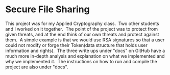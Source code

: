 # Secure File Sharing
This project was for my Applied Cryptography class.  &nbsp;Two other students and I worked on it together.  &nbsp;The point of the project was to protect from given threats, and at the end think of our own threats and protect against them.  &nbsp;A simple example is that we would use RSA signatures so that a user could not modify or forge their Token(data structure that holds user information and rights).  &nbsp;The three write ups under "docs" on GitHub have a much more in-depth analysis and explanation on what we implemented and why we implemented it. &nbsp;The instructions on how to run and compile the project are also under "docs".  

